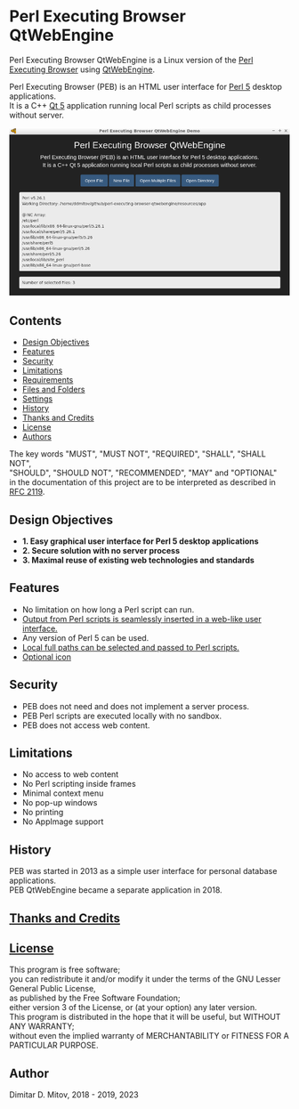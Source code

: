 # Perl Executing Browser QtWebEngine

Perl Executing Browser QtWebEngine is a Linux version of the [Perl Executing Browser](https://github.com/ddmitov/perl-executing-browser) using [QtWebEngine](https://wiki.qt.io/QtWebEngine).

Perl Executing Browser (PEB) is an HTML user interface for [Perl 5](https://www.perl.org/) desktop applications.  
It is a C++ [Qt 5](https://www.qt.io/) application running local Perl scripts as child processes without server.  

![PEB Screenshot](./doc/screenshot.png "PEB Screenshot")  

## Contents

* [Design Objectives](#design-objectives)
* [Features](#features)
* [Security](#security)
* [Limitations](#limitations)
* [Requirements](./doc/REQUIREMENTS.md)
* [Files and Folders](./doc/FILES.md)
* [Settings](./doc/SETTINGS.md)
* [History](#history)
* [Thanks and Credits](./CREDITS.md)
* [License](./LICENSE.md)
* [Authors](#authors)

The key words "MUST", "MUST NOT", "REQUIRED", "SHALL", "SHALL NOT",  
"SHOULD", "SHOULD NOT", "RECOMMENDED", "MAY" and "OPTIONAL"  
in the documentation of this project are to be interpreted as described in [RFC 2119](https://www.ietf.org/rfc/rfc2119.txt).  

## Design Objectives

* **1. Easy graphical user interface for Perl 5 desktop applications**  
* **2. Secure solution with no server process**  
* **3. Maximal reuse of existing web technologies and standards**

## Features

* No limitation on how long a Perl script can run.
* [Output from Perl scripts is seamlessly inserted in a web-like user interface.](./doc/SETTINGS.md)
* Any version of Perl 5 can be used.
* [Local full paths can be selected and passed to Perl scripts.](./doc/SETTINGS.md)
* [Optional icon](./doc/FILES.md)

## Security

* PEB does not need and does not implement a server process.
* PEB Perl scripts are executed locally with no sandbox.
* PEB does not access web content.

## Limitations

* No access to web content
* No Perl scripting inside frames
* Minimal context menu
* No pop-up windows
* No printing
* No AppImage support

## History

PEB was started in 2013 as a simple user interface for personal database applications.  
PEB QtWebEngine became a separate application in 2018.

## [Thanks and Credits](./CREDITS.md)

## [License](./LICENSE.md)

This program is free software;  
you can redistribute it and/or modify it under the terms of the GNU Lesser General Public License,  
as published by the Free Software Foundation;  
either version 3 of the License, or (at your option) any later version.  
This program is distributed in the hope that it will be useful, but WITHOUT ANY WARRANTY;  
without even the implied warranty of MERCHANTABILITY or FITNESS FOR A PARTICULAR PURPOSE.

## Author

Dimitar D. Mitov, 2018 - 2019, 2023
